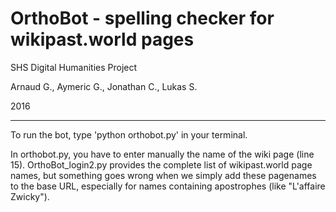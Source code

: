 # OrthoBot - spelling checker for wikipast.world pages

SHS Digital Humanities Project

Arnaud G., Aymeric G., Jonathan C., Lukas S.

2016

----

To run the bot, type 'python orthobot.py' in your terminal.

In orthobot.py, you have to enter manually the name of the wiki page (line 15). OrthoBot_login2.py provides the complete list of wikipast.world page names, but something goes wrong when we simply add these pagenames to the base URL, especially for names containing apostrophes (like "L'affaire Zwicky").
